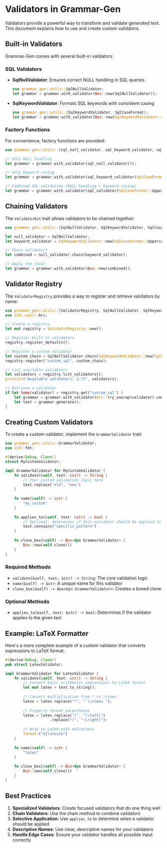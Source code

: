 # Validators in Grammar-Gen

Validators provide a powerful way to transform and validate generated text. This document explains how to use and create custom validators.

## Built-in Validators

Grammar-Gen comes with several built-in validators:

### SQL Validators

- **SqlNullValidator**: Ensures correct NULL handling in SQL queries
  ```rust
  use grammar_gen::utils::SqlNullValidator;
  let grammar = grammar.with_validator(Box::new(SqlNullValidator));
  ```

- **SqlKeywordValidator**: Formats SQL keywords with consistent casing
  ```rust
  use grammar_gen::utils::{SqlKeywordValidator, SqlCaseFormat};
  let grammar = grammar.with_validator(Box::new(SqlKeywordValidator::new(SqlCaseFormat::Uppercase)));
  ```

### Factory Functions

For convenience, factory functions are provided:

```rust
use grammar_gen::utils::{sql_null_validator, sql_keyword_validator, sql_validator, SqlCaseFormat};

// Only NULL handling
let grammar = grammar.with_validator(sql_null_validator());

// Only keyword casing
let grammar = grammar.with_validator(sql_keyword_validator(SqlCaseFormat::Uppercase));

// Combined SQL validation (NULL handling + keyword casing)
let grammar = grammar.with_validator(sql_validator(SqlCaseFormat::Uppercase));
```

## Chaining Validators

The `ValidatorExt` trait allows validators to be chained together:

```rust
use grammar_gen::utils::{SqlNullValidator, SqlKeywordValidator, SqlCaseFormat, ValidatorExt};

let null_validator = SqlNullValidator;
let keyword_validator = SqlKeywordValidator::new(SqlCaseFormat::Uppercase);

// Chain validators
let combined = null_validator.chain(keyword_validator);

// Apply the chain
let grammar = grammar.with_validator(Box::new(combined));
```

## Validator Registry

The `ValidatorRegistry` provides a way to register and retrieve validators by name:

```rust
use grammar_gen::utils::{ValidatorRegistry, SqlNullValidator, SqlKeywordValidator, SqlCaseFormat, ValidatorExt};
use std::sync::Arc;

// Create a registry
let mut registry = ValidatorRegistry::new();

// Register built-in validators
registry.register_defaults();

// Register a custom validator
let custom_chain = SqlNullValidator.chain(SqlKeywordValidator::new(SqlCaseFormat::Capitalize));
registry.register("custom_sql", custom_chain);

// List available validators
let validators = registry.list_validators();
println!("Available validators: {:?}", validators);

// Retrieve a validator
if let Some(validator) = registry.get("custom_sql") {
    let grammar = grammar.with_validator(Arc::try_unwrap(validator).unwrap());
    let text = grammar.generate();
}
```

## Creating Custom Validators

To create a custom validator, implement the `GrammarValidator` trait:

```rust
use grammar_gen::utils::GrammarValidator;
use std::fmt;

#[derive(Debug, Clone)]
struct MyCustomValidator;

impl GrammarValidator for MyCustomValidator {
    fn validate(&self, text: &str) -> String {
        // Your custom validation logic here
        text.replace("old", "new")
    }
    
    fn name(&self) -> &str {
        "my_custom"
    }
    
    fn applies_to(&self, text: &str) -> bool {
        // Optional: determines if this validator should be applied to this text
        text.contains("specific_pattern")
    }
    
    fn clone_box(&self) -> Box<dyn GrammarValidator> {
        Box::new(self.clone())
    }
}
```

### Required Methods

- `validate(&self, text: &str) -> String`: The core validation logic
- `name(&self) -> &str`: A unique name for this validator
- `clone_box(&self) -> Box<dyn GrammarValidator>`: Creates a boxed clone

### Optional Methods

- `applies_to(&self, text: &str) -> bool`: Determines if the validator applies to the given text

## Example: LaTeX Formatter

Here's a more complete example of a custom validator that converts expressions to LaTeX format:

```rust
#[derive(Debug, Clone)]
pub struct LatexValidator;

impl GrammarValidator for LatexValidator {
    fn validate(&self, text: &str) -> String {
        // Convert basic arithmetic expressions to LaTeX format
        let mut latex = text.to_string();
        
        // Convert multiplication from * to \times
        latex = latex.replace("*", " \\times ");
        
        // Properly format parentheses
        latex = latex.replace("(", "\\left(")
                    .replace(")", "\\right)");
        
        // Wrap in LaTeX math delimiters
        format!("${latex}$")
    }
    
    fn name(&self) -> &str {
        "latex"
    }
    
    fn clone_box(&self) -> Box<dyn GrammarValidator> {
        Box::new(self.clone())
    }
}
```

## Best Practices

1. **Specialized Validators**: Create focused validators that do one thing well
2. **Chain Validators**: Use the chain method to combine validators
3. **Selective Application**: Use `applies_to` to determine when a validator should be applied
4. **Descriptive Names**: Use clear, descriptive names for your validators
5. **Handle Edge Cases**: Ensure your validator handles all possible input correctly

